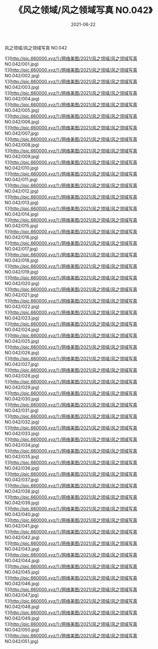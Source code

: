 ﻿---
layout: post
title:  《风之领域/风之领域写真 NO.042》
date:   2021-06-22
img: http://pic.660000.xyz/1:/网络美图/2021/风之领域/风之领域写真 NO.042/000.jpg
categories: [美女, 清纯, 唯美]
---

风之领域/风之领域写真 NO.042

 ![](http://pic.660000.xyz/1:/网络美图/2021/风之领域/风之领域写真 NO.042/001.jpg) <br>![](http://pic.660000.xyz/1:/网络美图/2021/风之领域/风之领域写真 NO.042/002.jpg) <br>![](http://pic.660000.xyz/1:/网络美图/2021/风之领域/风之领域写真 NO.042/003.jpg) <br>![](http://pic.660000.xyz/1:/网络美图/2021/风之领域/风之领域写真 NO.042/004.jpg) <br>![](http://pic.660000.xyz/1:/网络美图/2021/风之领域/风之领域写真 NO.042/005.jpg) <br>![](http://pic.660000.xyz/1:/网络美图/2021/风之领域/风之领域写真 NO.042/006.jpg) <br>![](http://pic.660000.xyz/1:/网络美图/2021/风之领域/风之领域写真 NO.042/007.jpg) <br>![](http://pic.660000.xyz/1:/网络美图/2021/风之领域/风之领域写真 NO.042/008.jpg) <br>![](http://pic.660000.xyz/1:/网络美图/2021/风之领域/风之领域写真 NO.042/009.jpg) <br>![](http://pic.660000.xyz/1:/网络美图/2021/风之领域/风之领域写真 NO.042/010.jpg) <br>![](http://pic.660000.xyz/1:/网络美图/2021/风之领域/风之领域写真 NO.042/011.jpg) <br>![](http://pic.660000.xyz/1:/网络美图/2021/风之领域/风之领域写真 NO.042/012.jpg) <br>![](http://pic.660000.xyz/1:/网络美图/2021/风之领域/风之领域写真 NO.042/013.jpg) <br>![](http://pic.660000.xyz/1:/网络美图/2021/风之领域/风之领域写真 NO.042/014.jpg) <br>![](http://pic.660000.xyz/1:/网络美图/2021/风之领域/风之领域写真 NO.042/015.jpg) <br>![](http://pic.660000.xyz/1:/网络美图/2021/风之领域/风之领域写真 NO.042/016.jpg) <br>![](http://pic.660000.xyz/1:/网络美图/2021/风之领域/风之领域写真 NO.042/017.jpg) <br>![](http://pic.660000.xyz/1:/网络美图/2021/风之领域/风之领域写真 NO.042/018.jpg) <br>![](http://pic.660000.xyz/1:/网络美图/2021/风之领域/风之领域写真 NO.042/019.jpg) <br>![](http://pic.660000.xyz/1:/网络美图/2021/风之领域/风之领域写真 NO.042/020.jpg) <br>![](http://pic.660000.xyz/1:/网络美图/2021/风之领域/风之领域写真 NO.042/021.jpg) <br>![](http://pic.660000.xyz/1:/网络美图/2021/风之领域/风之领域写真 NO.042/022.jpg) <br>![](http://pic.660000.xyz/1:/网络美图/2021/风之领域/风之领域写真 NO.042/023.jpg) <br>![](http://pic.660000.xyz/1:/网络美图/2021/风之领域/风之领域写真 NO.042/024.jpg) <br>![](http://pic.660000.xyz/1:/网络美图/2021/风之领域/风之领域写真 NO.042/025.jpg) <br>![](http://pic.660000.xyz/1:/网络美图/2021/风之领域/风之领域写真 NO.042/026.jpg) <br>![](http://pic.660000.xyz/1:/网络美图/2021/风之领域/风之领域写真 NO.042/027.jpg) <br>![](http://pic.660000.xyz/1:/网络美图/2021/风之领域/风之领域写真 NO.042/028.jpg) <br>![](http://pic.660000.xyz/1:/网络美图/2021/风之领域/风之领域写真 NO.042/029.jpg) <br>![](http://pic.660000.xyz/1:/网络美图/2021/风之领域/风之领域写真 NO.042/030.jpg) <br>![](http://pic.660000.xyz/1:/网络美图/2021/风之领域/风之领域写真 NO.042/031.jpg) <br>![](http://pic.660000.xyz/1:/网络美图/2021/风之领域/风之领域写真 NO.042/032.jpg) <br>![](http://pic.660000.xyz/1:/网络美图/2021/风之领域/风之领域写真 NO.042/033.jpg) <br>![](http://pic.660000.xyz/1:/网络美图/2021/风之领域/风之领域写真 NO.042/034.jpg) <br>![](http://pic.660000.xyz/1:/网络美图/2021/风之领域/风之领域写真 NO.042/035.jpg) <br>![](http://pic.660000.xyz/1:/网络美图/2021/风之领域/风之领域写真 NO.042/036.jpg) <br>![](http://pic.660000.xyz/1:/网络美图/2021/风之领域/风之领域写真 NO.042/037.jpg) <br>![](http://pic.660000.xyz/1:/网络美图/2021/风之领域/风之领域写真 NO.042/038.jpg) <br>![](http://pic.660000.xyz/1:/网络美图/2021/风之领域/风之领域写真 NO.042/039.jpg) <br>![](http://pic.660000.xyz/1:/网络美图/2021/风之领域/风之领域写真 NO.042/040.jpg) <br>![](http://pic.660000.xyz/1:/网络美图/2021/风之领域/风之领域写真 NO.042/041.jpg) <br>![](http://pic.660000.xyz/1:/网络美图/2021/风之领域/风之领域写真 NO.042/042.jpg) <br>![](http://pic.660000.xyz/1:/网络美图/2021/风之领域/风之领域写真 NO.042/043.jpg) <br>![](http://pic.660000.xyz/1:/网络美图/2021/风之领域/风之领域写真 NO.042/044.jpg) <br>![](http://pic.660000.xyz/1:/网络美图/2021/风之领域/风之领域写真 NO.042/045.jpg) <br>![](http://pic.660000.xyz/1:/网络美图/2021/风之领域/风之领域写真 NO.042/046.jpg) <br>![](http://pic.660000.xyz/1:/网络美图/2021/风之领域/风之领域写真 NO.042/047.jpg) <br>![](http://pic.660000.xyz/1:/网络美图/2021/风之领域/风之领域写真 NO.042/048.jpg) <br>![](http://pic.660000.xyz/1:/网络美图/2021/风之领域/风之领域写真 NO.042/049.jpg) <br>![](http://pic.660000.xyz/1:/网络美图/2021/风之领域/风之领域写真 NO.042/050.jpg) <br>![](http://pic.660000.xyz/1:/网络美图/2021/风之领域/风之领域写真 NO.042/051.jpg) <br>